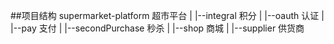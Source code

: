 ##项目结构 
    supermarket-platform 超市平台
    |
    |--integral 积分
    |
    |--oauth 认证
    |
    |--pay 支付
    |
    |--secondPurchase 秒杀
    |
    |--shop 商城
    |
    |--supplier 供货商